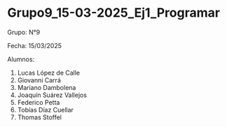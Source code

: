 # Grupo9_15-03-2025_Ej1_Programar

Grupo: N°9

Fecha: 15/03/2025

Alumnos:
1. Lucas López de Calle
2. Giovanni Carrá
3. Mariano Dambolena
4. Joaquín Suárez Vallejos
5. Federico Petta
6. Tobías Díaz Cuellar
7. Thomas Stoffel